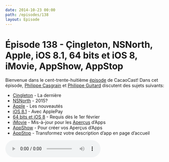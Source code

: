```yaml
---
date: 2014-10-23 00:00
path: /episodes/138
layout: Episode
---
```

# Épisode 138 - Çingleton, NSNorth, Apple, iOS 8.1, 64 bits et iOS 8, iMovie, AppShow, AppStop
<p>Bienvenue dans le cent-trente-huitième <a href="https://cacaocast.com/media/cacaocast_138.m4a" title="CacaoCast Episode 138">épisode</a> de CacaoCast! Dans cet épisode, <a href="http://www.twitter.com/philippec" title="Philippe Casgrain sur Twitter">Philippe Casgrain</a> et <a href="http://www.twitter.com/philippeguitard" title="Philippe Guitard sur Twitter">Philippe Guitard</a> discutent des sujets suivants:</p>
<ul><li><a href="http://www.cingleton.com" title="Çingleton">Çingleton</a> - La dernière</li>
<li><a href="http://nsnorth.ca" title="NSNorth">NSNorth</a> - 2015?</li>
<li><a href="http://www.apple.com/apple-events/2014-oct-event" title="Apple">Apple</a> - Les nouveautés</li>
<li><a href="http://www.apple.com/ios/" title="iOS 8.1">iOS 8.1</a> - Avec ApplePay</li>
<li><a href="https://developer.apple.com/news/?id=10202014a" title="64 bits et iOS 8">64 bits et iOS 8</a> - Requis dès le 1er février</li>
<li><a href="http://www.apple.com/fr/mac/imovie/" title="iMovie">iMovie</a> - Mis-à-jour pour les <a href="https://developer.apple.com/news/?id=10162014a" title="Aperçus">Aperçus</a> d’Apps</li>
<li><a href="http://appshow.techsmith.com" title="AppShow">AppShow</a> - Pour créer vos Aperçus d’Apps</li>
<li><a href="http://app-stop.appspot.com" title="AppStop">AppStop</a> - Transformez votre description d’app en page d’accueil</li>
</ul>
<p><audio controls><source src="https://cacaocast.com/media/cacaocast_138.m4a" type="audio/mpeg"><source src="https://cacaocast.com/media/cacaocast_138.m4a" type="audio/mp4">Votre navigateur ne supporte pas l'élément audio / Your browser does not support the audio element.</audio></p>
